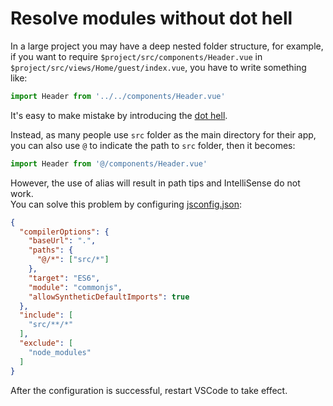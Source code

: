 # Resolve modules without dot hell

In a large project you may have a deep nested folder structure, for example, if you want to require `$project/src/components/Header.vue` in `$project/src/views/Home/guest/index.vue`, you have to write something like:

```js
import Header from '../../components/Header.vue'
```

It's easy to make mistake by introducing the [dot hell](https://github.com/substack/browserify-handbook#avoiding-).

Instead, as many people use `src` folder as the main directory for their app, you can also use `@` to indicate the path to `src` folder, then it becomes:

```js
import Header from '@/components/Header.vue'
```
However, the use of alias will result in path tips and IntelliSense do not work.  
You can solve this problem by configuring [jsconfig.json](https://code.visualstudio.com/docs/languages/jsconfig#_using-webpack-aliases):

```json
{
  "compilerOptions": {
    "baseUrl": ".",
    "paths": {
      "@/*": ["src/*"]
    },
    "target": "ES6",
    "module": "commonjs",
    "allowSyntheticDefaultImports": true
  },
  "include": [
    "src/**/*"
  ],
  "exclude": [
    "node_modules"
  ]
}
```

After the configuration is successful, restart VSCode to take effect.
